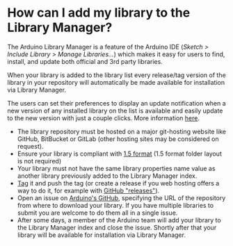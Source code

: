 # How can I add my library to the Library Manager?

The Arduino Library Manager is a feature of the Arduino IDE (*Sketch > Include Library > Manage Libraries...*) which makes it easy for users to find, install, and update both official and 3rd party libraries. 

When your library is added to the library list every release/tag version of the library in your repository will automatically be made available for installation via Library Manager. 

The users can set their preferences to display an update notification when a new version of any installed library on the list is available and easily update to the new version with just a couple clicks. More information [here](https://www.arduino.cc/en/Guide/Libraries#toc3).

* The library repository must be hosted on a major git-hosting website like GitHub, BitBucket or GitLab (other hosting sites may be considered on request).
* Ensure your library is compliant with [1.5 format](https://github.com/arduino/Arduino/wiki/Arduino-IDE-1.5:-Library-specification) (1.5 format folder layout is not required)
* Your library must not have the same library properties name value as another library previously added to the Library Manager index.
* [Tag](https://git-scm.com/book/en/v2/Git-Basics-Tagging) it and push the tag (or create a release if you web hosting offers a way to do it, for example with [GitHub "releases"](https://help.github.com/articles/creating-releases/)).
* Open an issue on [Arduino's GitHub](https://github.com/arduino/Arduino/issues), specifying the URL of the repository from where to download your library. If you have multiple libraries to submit you are welcome to do them all in a single issue.
* After some days, a member of the Arduino team will add your library to the Library Manager index and close the issue. Shortly after that your library will be available for installation via Library Manager.



